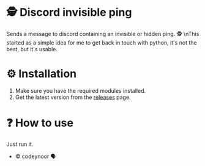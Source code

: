 # 🕵️ Discord invisible ping

Sends a message to discord containing an invisible or hidden ping. 🕵️
\nThis started as a simple idea for me to get back in touch with python, it's not the best, but it's usable. 

# ⚙️ Installation
1. Make sure you have the required modules installed.
2. Get the latest version from the [releases](https://github.com/codeynoor/discord-invisible-ping/releases/tag/v1.0.0) page.

# ❓ How to use
Just run it.

* © codeynoor 🗣️

